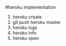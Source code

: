 #heroku implementation

1. heroku create
1. git push heroku master
1. heroku logs
1. heroku info
1. heroku open